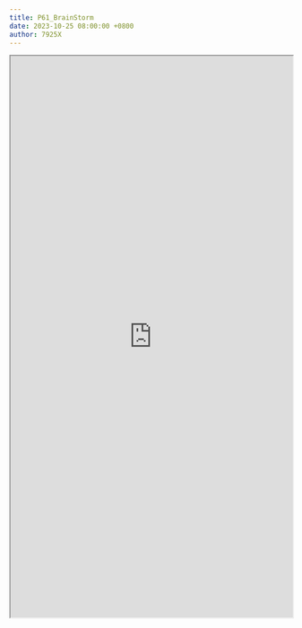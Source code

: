 ```yaml
---
title: P61_BrainStorm
date: 2023-10-25 08:00:00 +0800
author: 7925X
---
```


<iframe src="https://y.dialwo.com/7925X2024/20231025-P61_BrainStorm.pdf" width="100%" height="1000px"></iframe>
